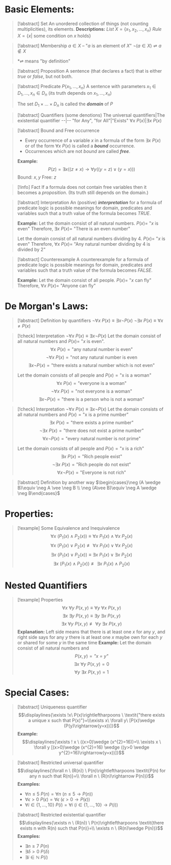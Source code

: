# Basic Elements:

> [!abstract] Set
> An unordered  collection of things (not counting multiplicities), its elements.
> **Descriptions:**
> *List* $X = \{x_{1},x_{2},...,x_{n}\}$
> *Rule* $X= \{x|$ some condition on $x$ holds$\}$

> [!abstract] Membership
> $a\in X$ – "$a$ is an element of $X$"
> $\neg(a\in X)\rightleftharpoons a \notin X$
> 
> *$\rightleftharpoons$ means "by definition" 

>[!abstract] Proposition
>A sentence (that declares a fact) that is either *true* or *false*, but not both.

>[!abstract] Predicate $P\{x_1,...,x_{n}\}$
>A sentence with parameters $x_{1} \in D_{1},...,x_{n}\in D_{n}$ (its truth depends on $x_1,...,x_n$)
>
>The set $D_{1}\times ... \times D_{n}$ is called the ***domain*** of $P$

>[!abstract] Quantifiers (some denotions)
>The universal quantifiers|The existential quantifier
>--|--
>"for Any", "for All"|"Exists" 
>$\forall x\ P(x)$|$\exists x \ P(x)$

>[!abstract] Bound and Free occurrence
>- Every occurrence of a variable $x$ in a formula of the form $\exists x \ P(x)$ or of the form $\forall x \ P(x)$ is called a ***bound*** occurrence.
>- Occurrences which are not *bound* are called ***free***.  
>  
>  **Example:**
>  $$P(z)=\exists x ((z\neq x)\rightarrow \forall y((y=z)\vee (y=x)))$$ 
>  Bound: $x,y$
>  Free: $z$

>[!info] Fact
>If a formula does not contain free variables then it becomes a *proposition*. (Its truth still depends on the domain.)

> [!abstract] Interpretation
> An (positive) ***interpretation*** for a formula of predicate logic is possible meanings for domain, predicates and variables such that a truth value of the formula becomes *TRUE*.
> 
> **Example:**
> Let the domain consist of all natural numbers.
> $P(x)=$ "$x$ is even"
> Therefore, $\exists x \ P(x) =$ "There is an even number"  
> 
> Let the domain consist of all natural numbers dividing by 4.
> $P(x) =$ "$x$ is even"
> Therefore, $\forall x\ P(x) =$ "Any natural number dividing by 4 is divided by 2"
> 

>[!abstract] Counterexample
>A counterexample for a formula of predicate logic is possible meanings for domain, predicates and variables such that a truth value of the formula becomes *FALSE*.
>
>**Example:**
>Let the domain consist of all people.
>$P(x) =$ "$x$ can fly"
>Therefore, $\forall x \ P(x) =$ "Anyone can fly"

# De Morgan's Laws:

>[!abstract] Definition by quantifiers
>$\neg \forall x \ P(x)\equiv \exists x \neg P(x)$
>$\neg \exists x \ P(x) \equiv \forall x \neq P(x)$

>[!check]  Interpretation $\neg \forall x \ P(x)\equiv\exists x \neg P(x)$
>Let the domain consist of all natural numbers and $P(x) =$ "$x$ is even".
>$$\forall x\ P(x) = \text{"any natural number is even"}$$ 
>$$\neg \forall x \ P(x) = \text{"not any natural number is even}$$
>$$\exists x \neg P(x) = \text{"there exists a natural number which is not even"}$$
>
>Let the domain consists of all people and $P(x)=\text{"x is a woman"}$
>$$\forall x \ P(x)=\text{"everyone is a woman"}$$
>$$\neg \forall x \ P(x)=\text{"not everyone is a woman"}$$
>$$\exists x \neg P(x)=\text{"there is a person who is not a woman"}$$

>[!check] Interpretation $\neg \forall x \ P(x)\equiv \exists x \neg P(x)$
>Let the domain consists of all natural numbers and $P(x) = \text{"x is a prime number"}$
>$$\exists x\ P(x)=\text{"there exists a prime number"}$$
>$$\neg \exists x \ P(x)=\text{"there does not exist a prime number"}$$
>$$\forall x \neg P(x) = \text{"every natural number is not prime"}$$
>
>Let the domain consists of all people and $P(x)=\text{"x is a rich"}$
>$$\exists x \ P(x)=\text{"Rich people exist"}$$
>$$\neg \exists x \ P(x)=\text{"Rich people do not exist"}$$
>$$\forall x \neg P(x)=\text{"Everyone is not rich"}$$

> [!abstract] Definition by another way
> $\begin{cases}\neg (A \wedge B)\equiv \neg A \vee \neg B  \\
 \neg (A\vee B)\equiv \neg A \wedge \neg B\end{cases}$

# Properties:
> [!example] Some Equivalence and Inequivalence
> $$\forall x\ (P_{1}(x)\wedge P_{2}(x)) \equiv \forall x \ P_{1}(x) \wedge \forall x \ P_{2}(x)$$
> $$\forall x \ (P_{1}(x)\vee P_{2}(x)\not\equiv \forall x \ P_{1}(x) \vee \forall x \ P_{2}(x)$$
> $$\exists x \ (P_{1}(x)\vee P_{2}(x))\equiv \exists x \ P_{1}(x) \vee \exists x \ P_{2}(x)$$
> $$\exists x \ (P_{1}(x)\wedge P_{2}(x))\not\equiv \exists x\ P_{1}(x)\wedge P_{2}(x)$$

# Nested Quantifiers
>[!example] Properties
>$$\forall x\ \forall y \ P(x,y)\equiv \forall y\ \forall x \ P(x,y)$$
>$$\exists x\ \exists y \ P(x,y)\equiv \exists y\ \exists x \ P(x,y)$$
>$$\exists x\ \forall y \ P(x,y)\not \equiv \forall y \ \exists x \ P(x,y)$$ 
>**Explanation:** Left side means that there is at least one $x$ for any $y$, and right side says for any $y$ there is at least one $x$ maybe own for each $y$ or shared for some $y$ in the same time 
>**Example:**
>Let the domain consist of all natural numbers and $$P(x,y)=\textit{"x = y"}$$
>$$\exists x\ \forall y \ P(x,y)=0$$
>$$\forall y\ \exists x \ P(x,y)=1$$

# Special Cases:
>[!abstract] Uniqueness quantifier
>$$\displaylines{\exists !x\ P(x)\rightleftharpoons \ \textit{"there exists a unique x such that P(x)"}=\\\exists x\ \forall y\ [P(x)\wedge (P(y)\rightarrow(y=x))]}$$ 
>**Example:**
>$$\displaylines{\exists ! x \ ((x>0)\wedge (x^{2}=16))=\\
>\exists x \ \forall y [(x>0)\wedge (x^{2}=16) \wedge ((y>0 \wedge y^{2}=16)\rightarrow(y=x))]}$$

>[!abstract] Restricted universal quantifier
>$$\displaylines{\forall  n \ (R(n)) \ P(n)\rightleftharpoons \textit{P(n) for any n such that R(n)}=\\
>\forall n \ (R(n)\rightarrow P(n))}$$
>**Examples:** 
>- $\forall n \leq 5 \ P(n) = \forall n \ (n\leq 5 \rightarrow P(n))$
>- $\forall \epsilon > 0 \ P(\epsilon) = \forall\epsilon\ (\epsilon > 0 \rightarrow P(\epsilon))$
>- $\forall i \in \{1,...,10\} \ P(i)=\forall i \ (i\in \{1,...,10\} \rightarrow P(i))$

>[!abstract] Restricted existential quantifier
>$$\displaylines{\exists n \ (R(n)) \ P(n)\rightleftharpoons \textit{there exists n with R(n) such that P(n)}=\\
>\exists n \ (R(n)\wedge P(n))}$$
>**Examples:**
>- $\exists n \geq 7 \ P(n)$
>- $\exists \delta > 0\ P(\delta)$
>- $\exists i \in \mathbb{N} \ P(i)$